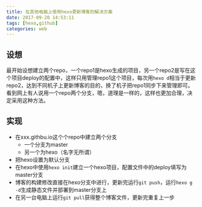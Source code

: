 ```yaml
---
title: 在其他电脑上使用hexo更新博客的解决方案
date: 2017-09-20 14:53:11
tags: [hexo,github]
categories: web
---
```

## 设想
最开始设想建立两个repo，一个repo1是hexo生成的项目，另一个repo2是写在这个项目deploy的配置中，这样只用管理repo1这个项目，每次用`hexo d`相当于更新repo2，达到不同机子上更新博客的目的，换了机子把repo1同步下来管理即可。
看到网上有人说用一个repo两个分支，嗯，道理是一样的，这样也更加合理，决定采用这种方法。
## 实现
* 在xxx.githbu.io这个个repo中建立两个分支
    * 一个分支为master
    * 另一个为hexo（名字无所谓）
* 把hexo设置为默认分支
* 在hexo中使用`hexo init`建立一个hexo项目，配置文件中的deploy填写为master分支
* 博客的构建修改直接在hexo分支中进行，更新完运行`git push`，运行`hexo g -d`生成静态文件并部署到master分支上
* 在另一台电脑上运行`git pull`获得整个博客文件，更新完重复上一步